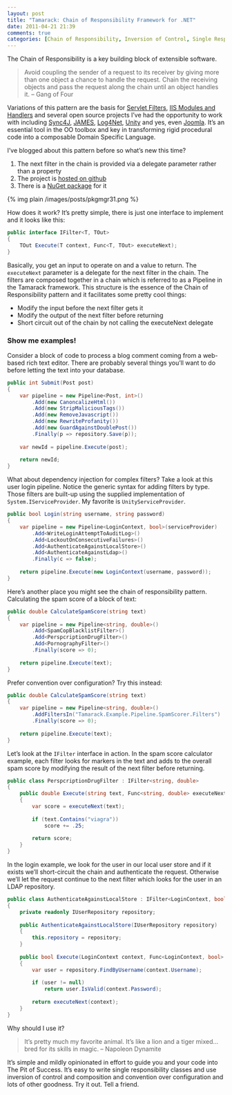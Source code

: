 ```yaml
---
layout: post
title: "Tamarack: Chain of Responsibility Framework for .NET"
date: 2011-04-21 21:39
comments: true
categories: [Chain of Responsibility, Inversion of Control, Single Responsibility Principle]
---
```


The Chain of Responsibility is a key building block of extensible software.

> Avoid coupling the sender of a request to its receiver by giving more than one object a chance to handle the request. Chain the receiving objects and pass the request along the chain until an object handles it. – Gang of Four

Variations of this pattern are the basis for [Servlet Filters](http://www.oracle.com/technetwork/java/filters-137243.html), [IIS Modules and Handlers](http://learn.iis.net/page.aspx/366/developing-iis-70-modules-and-handlers-with-the-net-framework/) and several open source projects I’ve had the opportunity to work with including [Sync4J](https://www.forge.funambol.org/), [JAMES](http://james.apache.org/), [Log4Net](http://logging.apache.org/log4net/), [Unity](http://unity.codeplex.com/) and yes, even [Joomla](http://www.joomla.org/). It’s an essential tool in the OO toolbox and key in transforming rigid procedural code into a composable Domain Specific Language.

I’ve blogged about this pattern before so what’s new this time?

1. The next filter in the chain is provided via a delegate parameter rather than a property
2. The project is [hosted on github](https://github.com/mikevalenty/tamarack)
3. There is a [NuGet package](http://nuget.org/List/Search?packageType=Packages&searchCategory=All+Categories&searchTerm=tamarack) for it

{% img plain /images/posts/pkgmgr31.png %}

How does it work?
It’s pretty simple, there is just one interface to implement and it looks like this:

``` c#
public interface IFilter<T, TOut>
{
    TOut Execute(T context, Func<T, TOut> executeNext);
}
```

Basically, you get an input to operate on and a value to return. The `executeNext` parameter is a delegate for the next filter in the chain. The filters are composed together in a chain which is referred to as a Pipeline in the Tamarack framework. This structure is the essence of the Chain of Responsibility pattern and it facilitates some pretty cool things:

* Modify the input before the next filter gets it
* Modify the output of the next filter before returning
* Short circuit out of the chain by not calling the executeNext delegate

### Show me examples!

Consider a block of code to process a blog comment coming from a web-based rich text editor. There are probably several things you’ll want to do before letting the text into your database.

``` c#
public int Submit(Post post)
{
    var pipeline = new Pipeline<Post, int>()
        .Add(new CanoncalizeHtml())
        .Add(new StripMaliciousTags())
        .Add(new RemoveJavascript())
        .Add(new RewriteProfanity())
        .Add(new GuardAgainstDoublePost())
        .Finally(p => repository.Save(p));
 
    var newId = pipeline.Execute(post);
 
    return newId;
}
```

What about dependency injection for complex filters? Take a look at this user login pipeline. Notice the generic syntax for adding filters by type. Those filters are built-up using the supplied implementation of `System.IServiceProvider`. My favorite is `UnityServiceProvider`.

``` c#
public bool Login(string username, string password)
{
    var pipeline = new Pipeline<LoginContext, bool>(serviceProvider)
        .Add<WriteLoginAttemptToAuditLog>()
        .Add<LockoutOnConsecutiveFailures>()
        .Add<AuthenticateAgainstLocalStore>()
        .Add<AuthenticateAgainstLdap>()
        .Finally(c => false);
 
    return pipeline.Execute(new LoginContext(username, password));
}
```

Here’s another place you might see the chain of responsibility pattern. Calculating the spam score of a block of text:

``` c#
public double CalculateSpamScore(string text)
{
    var pipeline = new Pipeline<string, double>()
        .Add<SpamCopBlacklistFilter>()
        .Add<PerspcriptionDrugFilter>()
        .Add<PornographyFilter>()
        .Finally(score => 0);
 
    return pipeline.Execute(text);
}
```

Prefer convention over configuration? Try this instead:

``` c#
public double CalculateSpamScore(string text)
{
    var pipeline = new Pipeline<string, double>()
        .AddFiltersIn("Tamarack.Example.Pipeline.SpamScorer.Filters")
        .Finally(score => 0);
 
    return pipeline.Execute(text);
}
```

Let’s look at the `IFilter` interface in action. In the spam score calculator example, each filter looks for markers in the text and adds to the overall spam score by modifying the result of the next filter before returning.

``` c#
public class PerspcriptionDrugFilter : IFilter<string, double>
{
    public double Execute(string text, Func<string, double> executeNext)
    {
        var score = executeNext(text);
 
        if (text.Contains("viagra"))
            score += .25;
 
        return score;
    }
}
```

In the login example, we look for the user in our local user store and if it exists we’ll short-circuit the chain and authenticate the request. Otherwise we’ll let the request continue to the next filter which looks for the user in an LDAP repository.

``` c#
public class AuthenticateAgainstLocalStore : IFilter<LoginContext, bool>
{
    private readonly IUserRepository repository;
 
    public AuthenticateAgainstLocalStore(IUserRepository repository)
    {
        this.repository = repository;
    }
 
    public bool Execute(LoginContext context, Func<LoginContext, bool> executeNext)
    {
        var user = repository.FindByUsername(context.Username);
 
        if (user != null)
            return user.IsValid(context.Password);
 
        return executeNext(context);
    }
}
```

Why should I use it?

> It’s pretty much my favorite animal. It’s like a lion and a tiger mixed… bred for its skills in magic. – Napoleon Dynamite

It’s simple and mildly opinionated in effort to guide you and your code into The Pit of Success. It’s easy to write single responsibility classes and use inversion of control and composition and convention over configuration and lots of other goodness. Try it out. Tell a friend.